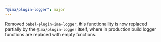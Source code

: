 ```yaml
---
"@ima/plugin-logger": major
---
```


Removed `babel-plugin-ima-logger`, this functionallity is now replaced partially by the `@ima/plugin-logger` itself, where in production build logger functions are replaced with empty functions.
